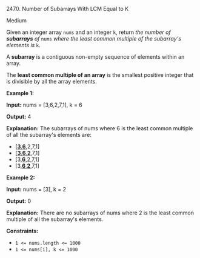 2470\. Number of Subarrays With LCM Equal to K

Medium

Given an integer array `nums` and an integer `k`, return _the number of **subarrays** of_ `nums` _where the least common multiple of the subarray's elements is_ `k`.

A **subarray** is a contiguous non-empty sequence of elements within an array.

The **least common multiple of an array** is the smallest positive integer that is divisible by all the array elements.

**Example 1:**

**Input:** nums = [3,6,2,7,1], k = 6

**Output:** 4

**Explanation:** The subarrays of nums where 6 is the least common multiple of all the subarray's elements are:
- [<ins>**3**</ins>,<ins>**6**</ins>,2,7,1] 
- [<ins>**3**</ins>,<ins>**6**</ins>,<ins>**2**</ins>,7,1] 
- [3,<ins>**6**</ins>,2,7,1] 
- [3,<ins>**6**</ins>,<ins>**2**</ins>,7,1]

**Example 2:**

**Input:** nums = [3], k = 2

**Output:** 0

**Explanation:** There are no subarrays of nums where 2 is the least common multiple of all the subarray's elements.

**Constraints:**

*   `1 <= nums.length <= 1000`
*   `1 <= nums[i], k <= 1000`